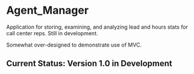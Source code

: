 # Agent_Manager
Application for storing, examining, and analyzing lead and hours stats for call center reps.
Still in development.

Somewhat over-designed to demonstrate use of MVC.

## Current Status: Version 1.0 in Development
